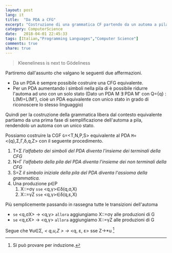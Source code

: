 ```yaml
---
layout: post
lang: it
title:  "Da PDA a CFG"
excerpt: "Costruzione di una grammatica CF partendo da un automa a pila (PDA)"
category: ComputerScience
date:   2018-04-01 22:45:33
tags: [Italian,"Programming Languages","Computer Science"]
comments: true
share: true
---
```


> Kleeneliness is next to Gödeliness 

Partiremo dall'assunto che valgano le seguenti due affermazioni.

* Da un PDA è sempre possibile costruire una CFG equivalente.
* Per un PDA aumentando i simboli nella pila di è possibile ridurre l'automa ad uno con un solo stato (Dato un PDA M &exist; PDA M' con Q={q} : L(M)=L(M'), cioè un PDA equivalente con unico stato in grado di riconoscere lo stesso linguaggio) 

Quindi per la costruzione della grammatica libera dal contesto equivalente partiamo da una prima fase di semplificazione dell'automa a pila, rendendolo un automa con un unico stato.

Possiamo costruire la CGF `G`=<T,N,P,S> equivalente al PDA `M`=<{q},&Sigma;,&Gamma;,&delta;,q,Z> con il seguente procedimento.

1. T=&Sigma; *l'alfabeto dei simboli del PDA diventa l'insieme dei terminali della CFG*
2. N=&Gamma; *l'alfabeto della pila del PDA diventa l'insieme dei non terminali della CFG*
3. S=Z *il simbolo iniziale della pila del PDA diventa l'assioma della grammatica.*
4. Una produzione p&isin;P 
   1. X::=&sigma;&gamma; `sse` <q,&gamma;>&isin;&delta;(q,&sigma;,X) 
   2. X::=&gamma;Z `sse` <q,&gamma;>&isin;&delta;(q,&epsilon;,X)

Più semplicemente passando in rassegna tutte le transizioni dell'automa 

* `se` <q,&sigma;X> -> <q,&gamma;> `allora` aggiungiamo X::=&sigma;&gamma; alle produzioni di G
* `se` <q,&epsilon;X> -> <q,&gamma;> `allora` aggiungiamo X::=&gamma;Z alle produzioni di G

Segue che &forall;u&isin;&Sigma;*, < q,u,Z > &rarr;* <q, &epsilon;, &epsilon;> sse Z&rarr;*u [^footnote1]


[^footnote1]: Si può provare per induzione.